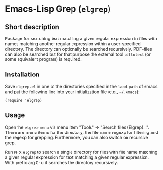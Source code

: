 Emacs-Lisp Grep (`elgrep`)
====
Short description
----
Package for searching text matching a given regular expression in files with names matching another regular expression within a user-specified directory.
The directory can optionally be searched recursively.
PDF-files can also be searched but for that purpose the external tool `pdftotext` (or some equivalent program) is required.

Installation
----
Save `elgrep.el` in one of the directories specified in the `laod-path` of emacs and
put the following line into your initialization file (e.g., `~/.emacs`):

`(require 'elgrep)`

Usage
----
Open the `elgrep-menu` via menu item "Tools" → "Search files (Elgrep)...".
There are menu items for the directory, the file name regexp for filtering
and the regexp for grepping. Furthermore, you can also switch on recursive grep.

Run <kbd>M-x</kbd> `elgrep` to search a single directory for files with file
name matching a given regular expression for text matching a given
regular expression. With prefix arg <kbd>C-u</kbd> it searches the directory
recursively.

